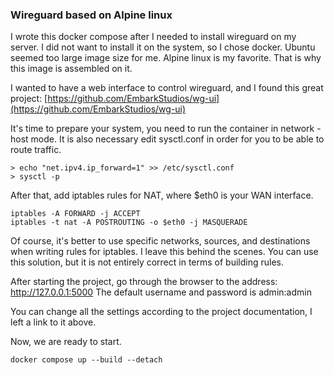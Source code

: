 ### Wireguard based on Alpine linux

I wrote this docker compose after I needed to install wireguard on my server. I did not want to install it on the system, so I chose docker. Ubuntu seemed too large image size for me. Alpine linux is my favorite. That is why this image is assembled on it.

I wanted to have a web interface to control wireguard, and I found this great project: [https://github.com/EmbarkStudios/wg-ui](https://github.com/EmbarkStudios/wg-ui)


It's time to prepare your system, you need to run the container in network - host mode. It is also necessary edit sysctl.conf in order for you to be able to route traffic.

```
> echo "net.ipv4.ip_forward=1" >> /etc/sysctl.conf
> sysctl -p
```

After that, add iptables rules for NAT, where $eth0 is your WAN interface.

```
iptables -A FORWARD -j ACCEPT
iptables -t nat -A POSTROUTING -o $eth0 -j MASQUERADE
```

Of course, it's better to use specific networks, sources, and destinations when writing rules for iptables. I leave this behind the scenes. You can use this solution, but it is not entirely correct in terms of building rules.


After starting the project, go through the browser to the address: http://127.0.0.1:5000 The default username and password is admin:admin


You can change all the settings according to the project documentation, I left a link to it above.


Now, we are ready to start.

```
docker compose up --build --detach
```
